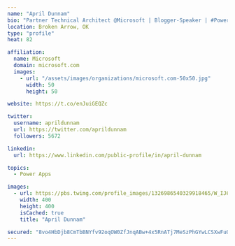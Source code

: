 ```yaml
---
name: "April Dunnam"
bio: "Partner Technical Architect @Microsoft | Blogger-Speaker | #PowerApps, #PowerAutomate, #Office365, #SharePoint | #WIT | #Karaoke Queen"
location: Broken Arrow, OK
type: "profile"
heat: 82

affiliation:
  name: Microsoft
  domain: microsoft.com
  images:
    - url: "/assets/images/organizations/microsoft.com-50x50.jpg"
      width: 50
      height: 50

website: https://t.co/enJuiGEQZc

twitter:
  username: aprildunnam
  url: https://twitter.com/aprildunnam
  followers: 5672

linkedin:
  url: https://www.linkedin.com/public-profile/in/april-dunnam

topics:
  - Power Apps

images:
  - url: https://pbs.twimg.com/profile_images/1326986540329918465/W_IJ6Ih2_400x400.jpg
    width: 400
    height: 400
    isCached: true
    title: "April Dunnam"

secured: "8vo4HbDjb8CmTbBNYfv92oqOW0ZfJnqABw+4x5RnATj7MeSzPhGYwLCSXwFuQ5h2yXvFqykUMlj12H2ojsp02HcekFBL6SuNKeL7r/7aYdpuy+bwFJT2kOPrE77KIPWy50rXNrqzi7sfJxb+kTAfjMGp56XXkk3env6BGkzbfzqWXkVexlyT3wvzbwGGc1BUcnTAZfZxE/UWbTSlOSuLFGt9RFmySo79clUMjOD8ihIf7nODwECTL86nXg1MUyyvbvQUiNiZhuAK3jkYbTgel6g/QbqnuUWHjXjheR7rRCYmZp02rmtPzkmUhT63i++/GjTasfDQGxaWR5N7fD+iXCnIPr16lpcJvFpqgT/MVXOGWPg4SqS5Dx+qBnFqRDBNBgcAQAkwdmLYjGQ6mbNi6GALohwwq9gpCXx0AyVMI3Q=;zNEic+JlaFupvsmO2AOr+A=="
---
```


